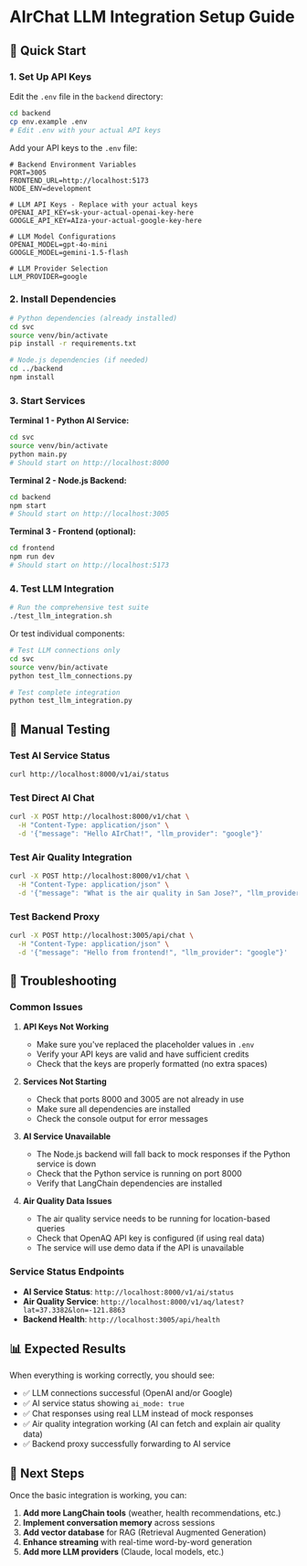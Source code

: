 # AIrChat LLM Integration Setup Guide

## 🚀 Quick Start

### 1. Set Up API Keys

Edit the `.env` file in the `backend` directory:

```bash
cd backend
cp env.example .env
# Edit .env with your actual API keys
```

Add your API keys to the `.env` file:

```env
# Backend Environment Variables
PORT=3005
FRONTEND_URL=http://localhost:5173
NODE_ENV=development

# LLM API Keys - Replace with your actual keys
OPENAI_API_KEY=sk-your-actual-openai-key-here
GOOGLE_API_KEY=AIza-your-actual-google-key-here

# LLM Model Configurations
OPENAI_MODEL=gpt-4o-mini
GOOGLE_MODEL=gemini-1.5-flash

# LLM Provider Selection
LLM_PROVIDER=google
```

### 2. Install Dependencies

```bash
# Python dependencies (already installed)
cd svc
source venv/bin/activate
pip install -r requirements.txt

# Node.js dependencies (if needed)
cd ../backend
npm install
```

### 3. Start Services

**Terminal 1 - Python AI Service:**
```bash
cd svc
source venv/bin/activate
python main.py
# Should start on http://localhost:8000
```

**Terminal 2 - Node.js Backend:**
```bash
cd backend
npm start
# Should start on http://localhost:3005
```

**Terminal 3 - Frontend (optional):**
```bash
cd frontend
npm run dev
# Should start on http://localhost:5173
```

### 4. Test LLM Integration

```bash
# Run the comprehensive test suite
./test_llm_integration.sh
```

Or test individual components:

```bash
# Test LLM connections only
cd svc
source venv/bin/activate
python test_llm_connections.py

# Test complete integration
python test_llm_integration.py
```

## 🧪 Manual Testing

### Test AI Service Status
```bash
curl http://localhost:8000/v1/ai/status
```

### Test Direct AI Chat
```bash
curl -X POST http://localhost:8000/v1/chat \
  -H "Content-Type: application/json" \
  -d '{"message": "Hello AIrChat!", "llm_provider": "google"}'
```

### Test Air Quality Integration
```bash
curl -X POST http://localhost:8000/v1/chat \
  -H "Content-Type: application/json" \
  -d '{"message": "What is the air quality in San Jose?", "llm_provider": "google"}'
```

### Test Backend Proxy
```bash
curl -X POST http://localhost:3005/api/chat \
  -H "Content-Type: application/json" \
  -d '{"message": "Hello from frontend!", "llm_provider": "google"}'
```

## 🔧 Troubleshooting

### Common Issues

1. **API Keys Not Working**
   - Make sure you've replaced the placeholder values in `.env`
   - Verify your API keys are valid and have sufficient credits
   - Check that the keys are properly formatted (no extra spaces)

2. **Services Not Starting**
   - Check that ports 8000 and 3005 are not already in use
   - Make sure all dependencies are installed
   - Check the console output for error messages

3. **AI Service Unavailable**
   - The Node.js backend will fall back to mock responses if the Python service is down
   - Check that the Python service is running on port 8000
   - Verify that LangChain dependencies are installed

4. **Air Quality Data Issues**
   - The air quality service needs to be running for location-based queries
   - Check that OpenAQ API key is configured (if using real data)
   - The service will use demo data if the API is unavailable

### Service Status Endpoints

- **AI Service Status**: `http://localhost:8000/v1/ai/status`
- **Air Quality Service**: `http://localhost:8000/v1/aq/latest?lat=37.3382&lon=-121.8863`
- **Backend Health**: `http://localhost:3005/api/health`

## 📊 Expected Results

When everything is working correctly, you should see:

- ✅ LLM connections successful (OpenAI and/or Google)
- ✅ AI service status showing `ai_mode: true`
- ✅ Chat responses using real LLM instead of mock responses
- ✅ Air quality integration working (AI can fetch and explain air quality data)
- ✅ Backend proxy successfully forwarding to AI service

## 🎯 Next Steps

Once the basic integration is working, you can:

1. **Add more LangChain tools** (weather, health recommendations, etc.)
2. **Implement conversation memory** across sessions
3. **Add vector database** for RAG (Retrieval Augmented Generation)
4. **Enhance streaming** with real-time word-by-word generation
5. **Add more LLM providers** (Claude, local models, etc.)



